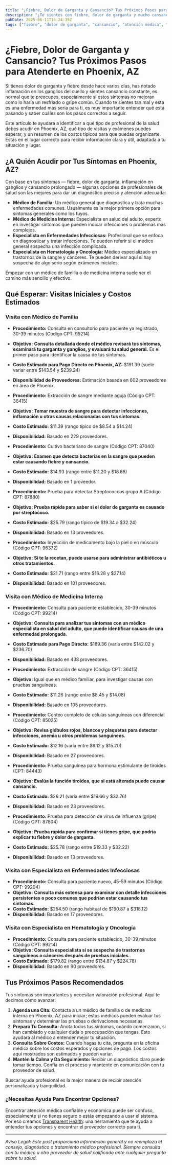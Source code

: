 ```yaml
---
title: "¿Fiebre, Dolor de Garganta y Cansancio? Tus Próximos Pasos para Atenderte en Phoenix, AZ"
description: "¿Te sientes con fiebre, dolor de garganta y mucho cansancio? Descubre a quién acudir y qué esperar en Phoenix, AZ."
pubDate: 2025-06-11T16:24:39Z
tags: ["fiebre", "dolor de garganta", "cansancio", "atención médica", "Phoenix AZ", "consulta médica", "transparencia de costos"]
---
```


# ¿Fiebre, Dolor de Garganta y Cansancio? Tus Próximos Pasos para Atenderte en Phoenix, AZ

Si tienes dolor de garganta y fiebre desde hace varios días, has notado inflamación en los ganglios del cuello y sientes cansancio constante, es normal que te preocupes, especialmente si estos síntomas no mejoran como lo haría un resfriado o gripe común. Cuando te sientes tan mal y esta es una enfermedad más seria para ti, es muy importante entender qué está pasando y saber cuáles son los pasos correctos a seguir.  

Este artículo te ayudará a identificar a qué tipo de profesional de la salud debes acudir en Phoenix, AZ, qué tipo de visitas y exámenes puedes esperar, y un resumen de los costos típicos para que puedas organizarte. Estás en el lugar correcto para recibir información clara y útil, adaptada a tu situación y lugar.

## ¿A Quién Acudir por Tus Síntomas en Phoenix, AZ?

Con base en tus síntomas — fiebre, dolor de garganta, inflamación en ganglios y cansancio prolongado — algunas opciones de profesionales de salud son las mejores para dar un diagnóstico preciso y atención adecuada:

- **Médico de Familia:** Un médico general que diagnostica y trata muchas enfermedades comunes. Usualmente es la mejor primera opción para síntomas generales como los tuyos.
- **Médico de Medicina Interna:** Especialista en salud del adulto, experto en investigar síntomas que pueden indicar infecciones o problemas más complejos.
- **Especialista en Enfermedades Infecciosas:** Profesional que se enfoca en diagnosticar y tratar infecciones. Te pueden referir si el médico general sospecha una infección complicada.
- **Especialista en Hematología y Oncología:** Médico especializado en trastornos de la sangre y cánceres. Te pueden derivar aquí si hay sospecha de algo serio según exámenes iniciales.

Empezar con un médico de familia o de medicina interna suele ser el camino más sencillo y efectivo.

## Qué Esperar: Visitas Iniciales y Costos Estimados

### Visita con Médico de Familia

- **Procedimiento:** Consulta en consultorio para paciente ya registrado, 30-39 minutos (Código CPT: 99214)  
- **Objetivo:** **Consulta detallada donde el médico revisará tus síntomas, examinará tu garganta y ganglios, y evaluará tu salud general.** Es el primer paso para identificar la causa de tus síntomas.  
- **Costo Estimado para Pago Directo en Phoenix, AZ:** $191.39 (suele variar entre $143.54 y $239.24)  
- **Disponibilidad de Proveedores:** Estimación basada en 602 proveedores en área de Phoenix.

- **Procedimiento:** Extracción de sangre mediante aguja (Código CPT: 36415)  
- **Objetivo:** **Tomar muestra de sangre para detectar infecciones, inflamación u otras causas relacionadas con tus síntomas.**  
- **Costo Estimado:** $11.39 (rango típico de $8.54 a $14.24)  
- **Disponibilidad:** Basado en 229 proveedores.

- **Procedimiento:** Cultivo bacteriano de sangre (Código CPT: 87040)  
- **Objetivo:** **Examen que detecta bacterias en la sangre que pueden estar causando fiebre y cansancio.**  
- **Costo Estimado:** $14.93 (rango entre $11.20 y $18.66)  
- **Disponibilidad:** Basado en 1 proveedor.

- **Procedimiento:** Prueba para detectar Streptococcus grupo A (Código CPT: 87880)  
- **Objetivo:** **Prueba rápida para saber si el dolor de garganta es causado por streptococo.**  
- **Costo Estimado:** $25.79 (rango típico de $19.34 a $32.24)  
- **Disponibilidad:** Basado en 13 proveedores.

- **Procedimiento:** Inyección de medicamento bajo la piel o en músculo (Código CPT: 96372)  
- **Objetivo:** **Si te la recetan, puede usarse para administrar antibióticos u otros tratamientos.**  
- **Costo Estimado:** $21.71 (rango entre $16.28 y $27.14)  
- **Disponibilidad:** Basado en 101 proveedores.

### Visita con Médico de Medicina Interna

- **Procedimiento:** Consulta para paciente establecido, 30-39 minutos (Código CPT: 99214)  
- **Objetivo:** **Consulta para analizar tus síntomas con un médico especialista en salud del adulto, que puede identificar causas de una enfermedad prolongada.**  
- **Costo Estimado para Pago Directo:** $189.36 (varía entre $142.02 y $236.70)  
- **Disponibilidad:** Basado en 438 proveedores.

- **Procedimiento:** Extracción de sangre (Código CPT: 36415)  
- **Objetivo:** Igual que en médico familiar, para investigar causas con pruebas sanguíneas.  
- **Costo Estimado:** $11.26 (rango entre $8.45 y $14.08)  
- **Disponibilidad:** Basado en 105 proveedores.

- **Procedimiento:** Conteo completo de células sanguíneas con diferencial (Código CPT: 85025)  
- **Objetivo:** **Revisa glóbulos rojos, blancos y plaquetas para detectar infecciones, anemia u otros problemas sanguíneos.**  
- **Costo Estimado:** $12.16 (varía entre $9.12 y $15.20)  
- **Disponibilidad:** Basado en 27 proveedores.

- **Procedimiento:** Prueba sanguínea para hormona estimulante de tiroides (CPT: 84443)  
- **Objetivo:** **Evalúa la función tiroidea, que si está alterada puede causar cansancio.**  
- **Costo Estimado:** $26.21 (varía entre $19.66 y $32.76)  
- **Disponibilidad:** Basado en 23 proveedores.

- **Procedimiento:** Prueba para detección de virus de influenza (gripe) (Código CPT: 87804)  
- **Objetivo:** **Prueba rápida para confirmar si tienes gripe, que podría explicar tu fiebre y dolor de garganta.**  
- **Costo Estimado:** $25.78 (rango entre $19.33 y $32.22)  
- **Disponibilidad:** Basado en 13 proveedores.

### Visita con Especialista en Enfermedades Infecciosas

- **Procedimiento:** Consulta para paciente nuevo, 45-59 minutos (Código CPT: 99204)  
- **Objetivo:** **Consulta más extensa para examinar con detalle infecciones persistentes o poco comunes que podrían estar causando tus síntomas.**  
- **Costo Estimado:** $254.50 (rango habitual de $190.87 a $318.12)  
- **Disponibilidad:** Basado en 17 proveedores.

### Visita con Especialista en Hematología y Oncología

- **Procedimiento:** Consulta para paciente establecido, 30-39 minutos (Código CPT: 99214)  
- **Objetivo:** **Consulta especialista si se sospecha de trastornos sanguíneos o cánceres después de pruebas iniciales.**  
- **Costo Estimado:** $179.82 (rango entre $134.87 y $224.78)  
- **Disponibilidad:** Basado en 90 proveedores.

## Tus Próximos Pasos Recomendados

Tus síntomas son importantes y necesitan valoración profesional. Aquí te decimos cómo avanzar:

1. **Agenda una Cita:** Contacta a un médico de familia o de medicina interna en Phoenix, AZ para iniciar; estos médicos pueden evaluar tus síntomas y determinar las pruebas o derivaciones necesarias.  
2. **Prepara Tu Consulta:** Anota todos tus síntomas, cuándo comenzaron, si han cambiado y cualquier duda o preocupación que tengas. Esto ayudará al médico a entender mejor tu situación.  
3. **Consulta Sobre Costos:** Cuando hagas tu cita, pregunta en la oficina médica sobre los costos esperados y opciones de pago. Los costos aquí mostrados son estimados y pueden variar.  
4. **Mantén la Calma y Da Seguimiento:** Recibir un diagnóstico claro puede tomar tiempo. Confía en el proceso y mantente en comunicación con tu proveedor de salud.

Buscar ayuda profesional es la mejor manera de recibir atención personalizada y tranquilidad.

### ¿Necesitas Ayuda Para Encontrar Opciones?

Encontrar atención médica confiable y económica puede ser confuso, especialmente si no tienes seguro o estás empezando a usar el sistema. Por eso creamos [Transparent Health](https://transparenthealth.ai): una herramienta que te ayuda a entender tus opciones y encontrar el proveedor correcto para ti.

---

*Aviso Legal: Este post proporciona información general y no reemplaza el consejo, diagnóstico o tratamiento médico profesional. Siempre consulta con tu médico u otro proveedor de salud calificado ante cualquier pregunta sobre tu salud.*